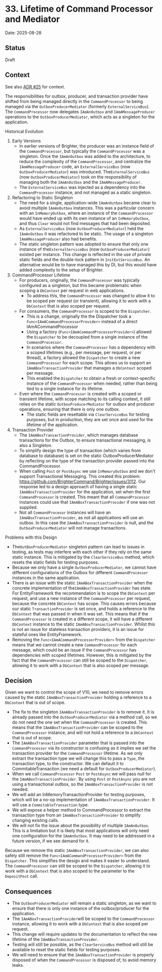 # 33. Lifetime of Command Processor and Mediator

Date: 2025-08-28

## Status

Draft

## Context

See also [ADR #25](0025-use-reactive-programming-for-mediator.md) for context.

The responsibilities for outbox, producer, and transaction provider have shifted from being managed directly in the `CommandProcessor` to being managed via the `OutboxProducerMediator` (formerly `ExternalServiceBus`). The `CommandProcessor` now delegates `IAmAnOutbox` and `IAmAMessageProducer` operations to the `OutboxProducerMediator`, which acts as a singleton for the application. 

Historical Evolution
1. Early Versions
   - In earlier versions of Brighter, the producer was an instance field of the `CommandProcessor`, but typically the `CommandProcessor` was a singleton.
   Once the `IAmAnOutbox` was added to the architecture, to reduce the complexity of the `CommandProcessor`, and centralize the `IAmAMessageProducer` code, an `ExternalServiceBus` (now `OutboxProducerMediator`) was introduced. The`ExternalServiceBus` (now `OutboxProducerMediator`) took on the responsibility of managing both the `IAmAnOutbox` and the `IAmAMessageProducer`.
   - The `ExternalServiceBus` was injected as a dependency into the `CommandProcessor` instance, and not managed as a static singleton.
2. Refactoring to Static Singleton
   - The need for a single, application-wide `IAmAnOutbox` became clear to avoid multiple `IAmAnOutbox` instances. This was a particular concern with an `InMemoryOutbox`, where an instance of the `CommandProcessor` would have ended up with its own instance of an `InMemoryOutbox`, and thus `Clear` would not find messages that had been deposited. 
    - As `ExternalServiceBus` (now `OutboxProducerMediator`) held the `IAmAnOutbox` it was refactored to be static. The usage of a singleton `IAmAMessageProducer` also had benefits. 
    - The static singleton pattern was adopted to ensure that only one instance of the`ExternalServiceBus` (now `OutboxProducerMediator`) existed per instance. This change is reflected in the use of private static fields and the double-lock pattern in `InitExtServiceBus`. An alternative would be to have managed this by DI, but this would have added complexity to the setup of Brighter.
3. CommandProcessor Lifetime
   - For producers, originally, the `CommandProcessor` was typically configured as a singleton, but this became problematic when scoping a `DbContext` per request in web applications. 
     - To address this, the `CommandProcessor` was changed to allow it to be scoped per request (or transient), allowing it to work with a `DbContext` that is also scoped per request.
   - For consumers, the `CommandProcessor` is scoped to the `Dispatcher`.
     - This is a change, originally the the Dispatcher took a `Func<IAmACommandProcessorProvider>` instead of a direct IAmACommandProcessor
     - Using a factory (`Func<IAmACommandProcessorProvider>`) allowed the `Dispatcher` to be decoupled from a single instance of the `CommandProcessor`.
     - In scenarios where the `CommandProcessor` has a dependency with a scoped lifetimes (e.g., per message, per request, or per thread), a factory allowed the `Dispatcher` to create a new `CommandProcessor` for each scope. This allows us to support an `IAmABoxTransactionProvider` that manages a `DbContext` scoped per message.
     - This enabled the `Dispatcher` to obtain a fresh or context-specific instance of the `CommandProcessor` when needed, rather than being tied to a single instance for its lifetime.
   - Even where the `CommandProcessor` is created with a scoped or transient lifetime, with scope matching to its calling context, it still relies on the static `OutboxProducerMediator` for outbox and producer operations, ensuring that there is only one outbox.
     - The static fields are resettable via `ClearServiceBus` for testing purposes, but in production, they are set once and used for the lifetime of the application.
4. Transaction Provider
   - The `IAmABoxTransactionProvider`, which manages database transactions for the Outbox, to ensure transactional messaging, is also a Singleton.
   - To simplify design the type of transaction (which varies from database to database) is set on the static OutboxProducerMediator by reflecting on the type of the transaction provider passed into the CommandProcessor. 
   - When calling `Post` or `PostAsync` we use `InMemoryOutbox` and we don't support Transactional Messaging. This created this problem:  https://github.com/BrighterCommand/Brighter/issues/3112. Our response led to a design approach of having a single static `IAmABoxTransactionProvider` for the application, set when the first `CommandProcessor` is created. This meant that all `CommandProcessor` instances could use that `IAmABoxTransactionProvider` if one was not supplied.
   - Not all `CommandProcesor` instances will have an `IAmABoxTransactionProvider`, as not all applications will use an outbox. In this case the `IAmABoxTransactionProvider` is null, and the `OutboxProducerMediator` will not manage transactions.

Problems with this Design
- The`OutBoxProducerMediator` singleton pattern can lead to issues in testing, as tests may interfere with each other if they rely on the same static instance. This is mitigated by the `ClearServiceBus` method, which resets the static fields for testing purposes.
- Because we only have a single `OutboxProducerMediator`, we cannot have different configurations of the Outbox for different `CommandProcessor `instances in the same application. 
- There is an issue with the static `IAmABoxTransactionProvider` when the concrete implementation of the`IAmABoxTransactionProvider` has state. For EntityFramework the recommendation is to scope the `DbContext` per request, and use a new instance of the `CommandProcessor` per request, because the concrete `DbContext` has scope. This causes errors because our static `TransactionProvider` is set once, and holds a reference to the `DbContext` that was passed in when it was set. This means that if the `CommandProcessor` is created in a different scope, it will have a different `DbContext` instance to the static `IAmABoxTransactionProvider`. Whilst this is not an issue for stateless transaction providers, it is an issue for stateful ones like EntityFramework.
- Removing the `Func<IAmACommandProcessorProvider>` from the `Dispatcher` means that we cannot create a new `CommandProcessor` for each message, which could be an issue if the `CommandProcessor` has dependencies with scoped lifetimes. However, this is mitigated by the fact that the `CommandProcessor` can still be scoped to the `Dispatcher`, allowing it to work with a `DbContext` that is also scoped per message.

## Decision

Given we want to control the scope of V10, we need to remove errors caused by the static `IAmABoxTransactionProvider` holding a reference to a `DbContext` that is out of scope.
- The fix to the singleton `IAmABoxTransactionProvider` is to remove it. It is already passed into the `OutboxProducerMediator` via a method call, so we do not need the one set when the `CommandProcessor` is created. This means that the `IAmABoxTransactionProvider` can be scoped to the `CommandProcessor` instance, and will not hold a reference to a `DbContext` that is out of scope.
- The `IAmABoxTransactionProvider` parameter that is passed into the `CommandProcessor` via its constructor is confusing as it implies we set the transaction provider for the `CommandProcessor` lifetime. As we only extract the transaction type we will change this to pass a `Type`, the transaction type, to the constructor. We can default it to CommitableTransaction (we need a default for `OutboxProducerMediator`).
- When we call `CommandProcessor` `Post` or `PostAsync` we will pass null for the `IAmABoxTransactionProvider`. By using `Post` or `PostAsync` you are not using a transactional outbox, so the `IAmABoxTransactionProvider` is not needed.
- We will add an InMemoryTransactionProvider for testing purposes, which will be a no-op implementation of `IAmABoxTransactionProvider`. It will use a `CommitableTransaction` type.
- We will expose a helper method to CommandProcessor to extract the transaction type from an `IAmABoxTransactionProvider` to simplify changing existing calls.
- We will not fix the issue about the possibility of multiple `IAmAnOutbox`. This is a limitation but it is likely that most applications will only need one configuration for the `IAmAnOutbox`. It may need to be addressed in a future version, if we see demand for it.

Because we remove the static `IAmABoxTransactionProvider`, we can also safely still remove the `Func<IAmACommandProcessorProvider>` from the `Dispatcher`. This simplifies the design and makes it easier to understand. The `CommandProcessor` can still be scoped to the `Dispatcher`, allowing it to work with a `DbContext` that is also scoped to the parameter to the `DepositPost` call. 


## Consequences

- The `OutboxProducerMediator` will remain a static singleton, as we want to ensure that there is only one instance of the outbox/producer for the application.
- The `IAmABoxTransactionProvider`will be scoped to the `CommandProcessor` instance, allowing it to work with a `DbContext` that is also scoped per request.
- This change will require updates to the documentation to reflect the new lifetime of the `IAmABoxTransactionProvider`.
- Testing will still be possible, as the `ClearServiceBus` method will still be available to reset the static fields for testing purposes.
- We will need to ensure that the `IAmABoxTransactionProvider` is properly disposed of when the `CommandProcessor` is disposed of, to avoid memory leaks.